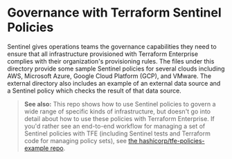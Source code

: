 # Governance with Terraform Sentinel Policies

Sentinel gives operations teams the governance capabilities they need to ensure that all infrastructure provisioned with Terraform Enterprise complies with their organization's provisioning rules. The files under this directory provide some sample Sentinel policies for several clouds including AWS, Microsoft Azure, Google Cloud Platform (GCP), and VMware. The external directory also includes an example of an external data source and a Sentinel policy which checks the result of that data source.

> **See also:** This repo shows how to use Sentinel policies to govern a wide range of specific kinds of infrastructure, but doesn't go into detail about how to use these policies with Terraform Enterprise. If you'd rather see an end-to-end workflow for managing a set of Sentinel policies with TFE (including Sentinel tests and Terraform code for managing policy sets), see [the hashicorp/tfe-policies-example repo](https://github.com/hashicorp/tfe-policies-example).
